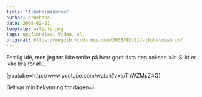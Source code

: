 ```yaml
---
title: "Alkoholmisbruk"
author: arnehass
date: 2008-02-21
template: article.pug
tags: oppfinnelse, Video, øl
original: https://megoth.wordpress.com/2008/02/21/alkoholmisbruk/
---
```


<p>Festlig idé, men jeg tør ikke tenke på hvor godt rista den boksen blir. Slikt er ikke bra for øl…</p>
<p>[youtube=http://www.youtube.com/watch?v=IpThWZMpZ4Q]</p>
<p>Det var min bekymring for dagen=)</p>
